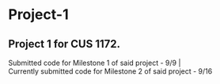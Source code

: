 # Project-1

## Project 1 for CUS 1172. 

Submitted code for Milestone 1 of said project - 9/9 |  
Currently submitted code for Milestone 2 of said project - 9/16
